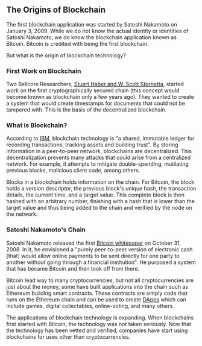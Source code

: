 ## The Origins of Blockchain
The first blockchain application was started by Satoshi Nakamoto on January 3, 2009. While we do not know the actual identity or identities of Satoshi Nakamoto, we do know the blockchain application known as Bitcoin. Bitcoin is credited with being the first blockchain. 

But what is the origin of blockchain technology?

### First Work on Blockchain
Two Bellcore Researchers, [Stuart Haber and W. Scott Stornetta](https://link.springer.com/article/10.1007%2FBF00196791), started work on the first cryptographically secured chain (this concept would become known as blockchain only a few years ago). They wanted to create a system that would create timestamps for documents that could not be tampered with. This is the basis of the decentralized blockchain. 

### What is Blockchain?
According to [IBM](https://www.ibm.com/blockchain/what-is-blockchain), blockchain technology is "a shared, immutable ledger for recording transactions, tracking assets and building trust". By storing information in a peer-to-peer network, blockchains are decentralized. This decentralization prevents many attacks that could arise from a centralized network. For example, it attempts to mitigate double-spending, mutilating previous blocks, malicious client code, among others. 

Blocks in a blockchain holds information on the chain. For Bitcoin, the block holds a version descriptor, the previous block's unique hash, the transaction details, the current time, and a target value. This complete block is then hashed with an arbitrary number, finishing with a hash that is lower than the target value and thus being added to the chain and verified by the node on the network. 

### Satoshi Nakamoto's Chain
Satoshi Nakamoto released the first [Bitcoin whitepaper](https://bitcoin.org/bitcoin.pdf) on October 31, 2008. In it, he envisioned a "purely peer-to-peer version of electronic cash [that] would allow online payments to be sent directly for one party to another without going through a financial institution". He purposed a system that has became Bitcoin and then took off from there. 

Bitcoin lead way to many cryptocurrencies, but not all cryptocurrencies are just about the money, some have built applications into the chain such as Ethereum building smart contracts. These contracts are simply code that runs on the Ethereum chain and can be used to create [DApps](https://docs.ethhub.io/ethereum-basics/what-is-ethereum/#what-are-smart-contracts-and-decentralized-applications) which can include games, digital collectables, online-voting, and many others. 

The applications of blockchain technology is expanding. When blockchains first started with Bitcoin, the technology was not taken seriously. Now that the technology has been vetted and verified, companies have start using blockchains for uses other than cryptocurrencies. 

